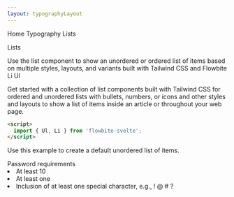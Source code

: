 ```yaml
---
layout: typographyLayout
---
```


<script>
  import { Htwo, ExampleDiv, GitHubSource, CompoDescription, TableProp, TableDefaultRow} from '../../utils'
  import {  List, Li, A, P, Button, Card, Heading, Breadcrumb, BreadcrumbItem } from '$lib'

  // import componentProps from '../../props/Ul.json'
  // import componentProps2 from '../../props/Li.json'

  // Props table
  // let items1 = componentProps.props
  // let items2 = componentProps2.props
  let propHeader = ['Name', 'Type', 'Default']
  let divClass='w-full relative overflow-x-auto shadow-md sm:rounded-lg py-4'
  let theadClass ='text-xs text-gray-700 uppercase bg-gray-50 dark:bg-gray-700 dark:text-white'
</script>

<Breadcrumb class="pb-8">
  <BreadcrumbItem href="/" home >Home</BreadcrumbItem>
  <BreadcrumbItem href="/typography/">Typography</BreadcrumbItem>
	<BreadcrumbItem>Lists</BreadcrumbItem>
</Breadcrumb>

<Heading class="w-full mb-2" tag="h1" customSize="text-3xl">Lists</Heading>

<CompoDescription>
Use the list component to show an unordered or ordered list of items based on multiple styles, layouts, and variants built with Tailwind CSS and Flowbite
</CompoDescription>

<ExampleDiv>
<GitHubSource href="buttongroups/P.svelte">Li</GitHubSource>
<GitHubSource href="buttongroups/A.svelte">Ul</GitHubSource>
</ExampleDiv>

Get started with a collection of list components built with Tailwind CSS for ordered and unordered lists with bullets, numbers, or icons and other styles and layouts to show a list of items inside an article or throughout your web page.

<Htwo label="Setup" />

```html
<script>
  import { Ul, Li } from 'flowbite-svelte';
</script>
```

<Htwo label="Unordored list" />

Use this example to create a default unordered list of items. 

<ExampleDiv>
<Heading tag="h3" class="text-lg mb-2">Password requirements</Heading>
<List tag="ul">
  <Li>At least 10 </Li>
  <Li>At least one</Li>
  <Li>Inclusion of at least one special character, e.g., ! @ # ?</Li>
</List>
</ExampleDiv>

